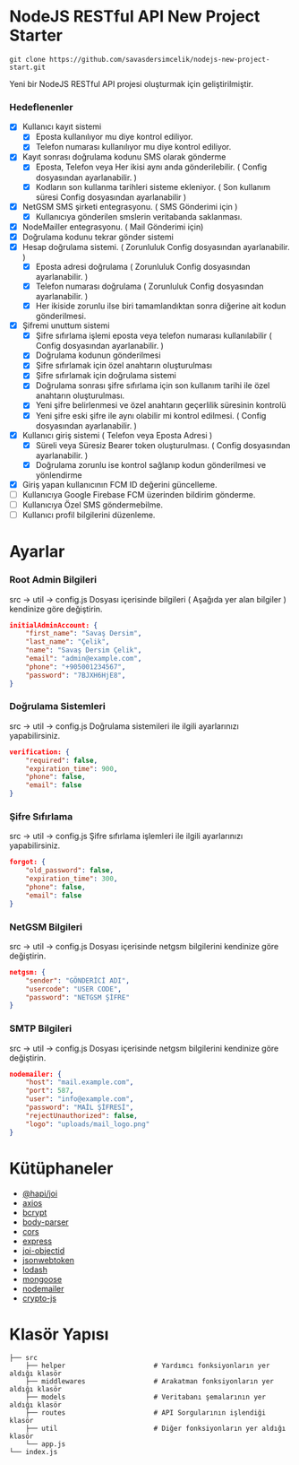 # NodeJS RESTful API New Project Starter

    git clone https://github.com/savasdersimcelik/nodejs-new-project-start.git

Yeni bir NodeJS RESTful API projesi oluşturmak için geliştirilmiştir.


### Hedeflenenler
- [x] Kullanıcı kayıt sistemi
    - [x] Eposta kullanılıyor mu diye kontrol ediliyor.
    - [x] Telefon numarası kullanılıyor mu diye kontrol ediliyor.
- [x] Kayıt sonrası doğrulama kodunu SMS olarak gönderme
    - [x] Eposta, Telefon veya Her ikisi aynı anda gönderilebilir. ( Config dosyasından ayarlanabilir. )
    - [x] Kodların son kullanma tarihleri sisteme ekleniyor.    ( Son kullanım süresi Config dosyasından ayarlanabilir )
- [x] NetGSM SMS şirketi entegrasyonu. ( SMS Gönderimi için ) 
    - [x] Kullanıcıya gönderilen smslerin veritabanda saklanması.
- [x] NodeMailler entegrasyonu. ( Mail Gönderimi için)
- [x] Doğrulama kodunu tekrar gönder sistemi
- [x] Hesap doğrulama sistemi.  ( Zorunluluk Config dosyasından ayarlanabilir. )
    - [x] Eposta adresi doğrulama  ( Zorunluluk Config dosyasından ayarlanabilir. )
    - [x] Telefon numarası doğrulama  ( Zorunluluk Config dosyasından ayarlanabilir. )
    - [x] Her ikiside zorunlu ilse biri tamamlandıktan sonra diğerine ait kodun gönderilmesi.
- [x] Şifremi unuttum sistemi
    - [x] Şifre sıfırlama işlemi eposta veya telefon numarası kullanılabilir ( Config dosyasından ayarlanabilir. )
    - [x] Doğrulama kodunun gönderilmesi
    - [x] Şifre sıfırlamak için özel anahtarın oluşturulması
    - [x] Şifre sıfırlamak için doğrulama sistemi
    - [x] Doğrulama sonrası şifre sıfırlama için son kullanım tarihi ile özel anahtarın oluşturulması.
    - [x] Yeni şifre belirlenmesi ve özel anahtarın geçerlilik süresinin kontrolü
    - [x] Yeni şifre eski şifre ile aynı olabilir mi kontrol edilmesi. ( Config dosyasından ayarlanabilir. )
- [x] Kullanıcı giriş sistemi ( Telefon veya Eposta Adresi )
    - [x] Süreli veya Süresiz Bearer token oluşturulması. ( Config dosyasından ayarlanabilir. )
    - [x] Doğrulama zorunlu ise kontrol sağlanıp kodun gönderilmesi ve yönlendirme
- [x] Giriş yapan kullanıcının FCM ID değerini güncelleme.
- [ ] Kullanıcıya Google Firebase FCM üzerinden bildirim gönderme.
- [ ] Kullanıcıya Özel SMS göndermebilme.
- [ ] Kullanıcı profil bilgilerini düzenleme.

# Ayarlar

### Root Admin Bilgileri
src -> util -> config.js Dosyası içerisinde bilgileri ( Aşağıda yer alan bilgiler ) kendinize göre değiştirin.
```json
initialAdminAccount: {
    "first_name": "Savaş Dersim",
    "last_name": "Çelik",
    "name": "Savaş Dersim Çelik",
    "email": "admin@example.com",
    "phone": "+905001234567",
    "password": "7BJXH6HjE8",
}
```

### Doğrulama Sistemleri
src -> util -> config.js Doğrulama sistemileri ile ilgili ayarlarınızı yapabilirsiniz.
```json
verification: {
    "required": false,
    "expiration_time": 900,
    "phone": false,
    "email": false
}
```
### Şifre Sıfırlama
src -> util -> config.js Şifre sıfırlama işlemleri ile ilgili ayarlarınızı yapabilirsiniz.
```json
forgot: {
    "old_password": false,
    "expiration_time": 300,
    "phone": false,
    "email": false
}
```

### NetGSM Bilgileri
src -> util -> config.js Dosyası içerisinde netgsm bilgilerini kendinize göre değiştirin.
```json
netgsm: {
    "sender": "GÖNDERİCİ ADI",
    "usercode": "USER CODE",
    "password": "NETGSM ŞİFRE"
}
```

### SMTP Bilgileri
src -> util -> config.js Dosyası içerisinde netgsm bilgilerini kendinize göre değiştirin.
```json
nodemailer: {
    "host": "mail.example.com",
    "port": 587,
    "user": "info@example.com",
    "password": "MAİL ŞİFRESİ",
    "rejectUnauthorized": false,      
    "logo": "uploads/mail_logo.png"
}
```

# Kütüphaneler
- [@hapi/joi](https://www.npmjs.com/package/@hapi/joi)
- [axios](https://www.npmjs.com/package/axios)
- [bcrypt](https://www.npmjs.com/package/bcrypt)
- [body-parser](https://www.npmjs.com/package/body-parser)
- [cors](https://www.npmjs.com/package/cors)
- [express](https://www.npmjs.com/package/express)
- [joi-objectid](https://www.npmjs.com/package/joi-objectid)
- [jsonwebtoken](https://www.npmjs.com/package/jsonwebtoken)
- [lodash](https://www.npmjs.com/package/lodash)
- [mongoose](https://www.npmjs.com/package/mongoose)
- [nodemailer](https://www.npmjs.com/package/nodemailer)
- [crypto-js](https://www.npmjs.com/package/crypto-js)

# Klasör Yapısı

    ├── src
        ├── helper                      # Yardımcı fonksiyonların yer aldığı klasör
        ├── middlewares                 # Arakatman fonksiyonların yer aldığı klasör
        ├── models                      # Veritabanı şemalarının yer aldığı klasör
        ├── routes                      # API Sorgularının işlendiği klasör
        ├── util                        # Diğer fonksiyonların yer aldığı klasör
        └── app.js
    └── index.js